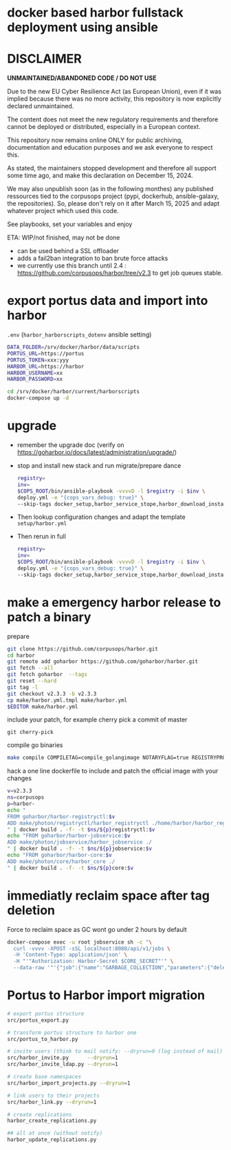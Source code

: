 # docker based harbor fullstack deployment using ansible

DISCLAIMER
============

**UNMAINTAINED/ABANDONED CODE / DO NOT USE**

Due to the new EU Cyber Resilience Act (as European Union), even if it was implied because there was no more activity, this repository is now explicitly declared unmaintained.

The content does not meet the new regulatory requirements and therefore cannot be deployed or distributed, especially in a European context.

This repository now remains online ONLY for public archiving, documentation and education purposes and we ask everyone to respect this.

As stated, the maintainers stopped development and therefore all support some time ago, and make this declaration on December 15, 2024.

We may also unpublish soon (as in the following monthes) any published ressources tied to the corpusops project (pypi, dockerhub, ansible-galaxy, the repositories).
So, please don't rely on it after March 15, 2025 and adapt whatever project which used this code.



See playbooks, set your variables and enjoy

ETA: WIP/not finished, may not be done


- can be used behind a SSL offloader
- adds a fail2ban integration to ban brute force attacks
- we currently use this branch until 2.4 : https://github.com/corpusops/harbor/tree/v2.3 to get job queues stable.


# export portus data and import into harbor
``.env`` (`harbor_harborscripts_dotenv` ansible setting)
```sh
DATA_FOLDER=/srv/docker/harbor/data/scripts
PORTUS_URL=https://portus
PORTUS_TOKEN=xxx:yyy
HARBOR_URL=https://harbor
HARBOR_USERNAME=xx
HARBOR_PASSWORD=xx
```

```sh
cd /srv/docker/harbor/current/harborscripts
docker-compose up -d
```


# upgrade
- remember the upgrade doc (verify on https://goharbor.io/docs/latest/administration/upgrade/)
- stop and install new stack and run migrate/prepare dance

    ```sh
    registry=
    inv=
    $COPS_ROOT/bin/ansible-playbook -vvvvD -l $registry -i $inv \
    deploy.yml -e "{cops_vars_debug: true}" \
    --skip-tags docker_setup,harbor_service_stope,harbor_download_installere,harbor_preparee,harbor_migratee,harbor_configs,harbor_service_start,post
    ```
- Then lookup configuration changes and adapt the template ``setup/harbor.yml``
- Then rerun in full

    ```sh
    registry=
    inv=
    $COPS_ROOT/bin/ansible-playbook -vvvvD -l $registry -i $inv \
    deploy.yml -e "{cops_vars_debug: true}" \
    --skip-tags docker_setup,harbor_service_stope,harbor_download_installere,harbor_prepare,harbor_migrate,harbor_configse,harbor_service_starte,poste
    ```

# make a emergency harbor release to patch a binary
prepare
```sh
git clone https://github.com/corpusops/harbor.git
cd harbor
git remote add goharbor https://github.com/goharbor/harbor.git
git fetch --all
git fetch goharbor  --tags
git reset --hard
git tag -l
git checkout v2.3.3 -b v2.3.3
cp make/harbor.yml.tmpl make/harbor.yml
$EDITOR make/harbor.yml
```

include your patch, for example cherry pick a commit of master
```
git cherry-pick
```

compile go binaries
```sh
make compile COMPILETAG=compile_golangimage NOTARYFLAG=true REGISTRYPROJECTNAME=corpusops REGISTRYPROJECTPREFIX=harbor- BASEIMAGENAMESPACE=corpusops
```

hack a one line dockerfile to include and patch the official image with your changes

```sh
v=v2.3.3
ns=corpusops
p=harbor-
echo "
FROM goharbor/harbor-registryctl:$v
ADD make/photon/registryctl/harbor_registryctl ./home/harbor/harbor_registryctl
" | docker build . -f- -t $ns/${p}registryctl:$v
echo "FROM goharbor/harbor-jobservice:$v
ADD make/photon/jobservice/harbor_jobservice ./
" | docker build . -f- -t $ns/${p}jobservice:$v
echo "FROM goharbor/harbor-core:$v
ADD make/photon/core/harbor_core ./
" | docker build . -f- -t $ns/${p}core:$v

```

# immediatly reclaim space after tag deletion
Force to reclaim space as GC wont go under 2 hours by default
```sh
docker-compose exec -u root jobservice sh -c "\
  curl -vvvv -XPOST -sSL localhost:8080/api/v1/jobs \
  -H 'Content-Type: application/json' \
  -H "'"Authorization: Harbor-Secret $CORE_SECRET"'" \
  --data-raw '"'{"job":{"name":"GARBAGE_COLLECTION","parameters":{"delete_untagged":true,"dry_run":false,"redis_url_reg":"redis://redis:6379/1?idle_timeout_seconds=30","time_window":0},"metadata":{"kind":"Generic","unique":false}}}'"'"
  ```



# Portus to Harbor import migration
```sh
# export portus structure
src/portus_export.py

# transform portus structure to harbor one
src/portus_to_harbor.py

# invite users (think to mail notify: --dryrun=0 (log instead of mail) --notify=0 (do not run notify at all))
src/harbor_invite.py      --dryrun=1
src/harbor_invite_ldap.py --dryrun=1

# create base namespaces
src/harbor_import_projects.py --dryrun=1

# link users to their projects
src/harbor_link.py --dryrun=1

# create replications
harbor_create_replications.py

## all at once (without notify)
harbor_update_replications.py

```


